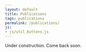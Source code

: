 ```yaml
---
layout: default
title: Publications
tags: publications
permalink: /publications/
js:
- js/util_buttons.js
---
```


Under construction. Come back soon.